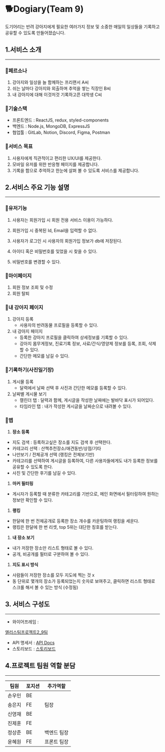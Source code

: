 # 🐕Dogiary(Team 9)

도기어리는 반려 강아지에게 필요한 여러가지 정보 및 소중한 매일의 일상들을 기록하고 공유할 수 있도록 만들어졌습니다.

## 1.서비스 소개

---

### 🐶페르소나

1. 강아지와 일상을 늘 함께하는 프리랜서 A씨
2. 쉬는 날마다 강아지와 외출하며 추억을 쌓는 직장인 B씨
3. 내 강아지에 대해 이것저것 기록하고픈 대학생 C씨

### 🐶기술스택

- 프론트엔드 : ReactJS, redux, styled-components
- 백엔드 : Node.js, MongoDB, ExpressJS
- 협업툴 : GitLab, Notion, Discord, Figma, Postman

### 🐶서비스 목표

1. 사용자에게 직관적이고 편리한 UX/UI를 제공한다.
2. 모바일 유저를 위한 반응형 페이지를 제공합니다.
3. 기록을 함으로 추억하고 한눈에 살펴 볼 수 있도록 서비스를 제공합니다.

## 2.서비스 주요 기능 설명

---

### 🐶**유저기능**

1. 사용자는 회원가입 시 회원 전용 서비스 이용이 가능하다.

2. 회원가입 시 중복된 Id, Email을 입력할 수 없다.

3. 사용자가 로그인 시 사용자의 회원가입 정보가 db에 저장된다.

4. 아이디 혹은 비밀번호를 잊었을 시 찾을 수 있다.

5. 비밀번호를 변경할 수 있다.

### 🐶**마이페이지**

1. 회원 정보 조회 및 수정
2. 회원 탈퇴 

### 🐶**내 강아지 페이지**

1. 강아지 등록
    - 사용자의 반려동물 프로필을 등록할 수 있다.
2. 내 강아지 페이지
    - 등록한 강아지 프로필을 클릭하여 상세정보를 기록할 수 있다.
    - 강아지 몸무게정보, 진료기록 정보, 사료/간식/영양제 정보를 등록, 조회, 삭제할 수 있다.
    - 간단한 메모를 남길 수 있다.

### 🐶**기록하기(사진일기장)**

1. 게시물 등록
    - 달력에서 날짜 선택 후 사진과 간단한 메모를 등록할 수 있다.
2. 날짜별 게시물 보기 
    - 캘린더 탭 : 달력과 함께, 게시글을 작성한 날짜에는 발바닥 표시가 되어있다.
    - 타임라인 탭 : 내가 작성한 게시글을 날짜순으로 내려볼 수 있다.

### 🐶**맵**

1. **장소 등록**
- 지도 검색 : 등록하고싶은 장소를 지도 검색 후 선택한다.
- 카테고리 선택 : 산책추천장소/애견동반/상점/기타
- 나만보기 / 전체공개 선택 (랭킹은 전체보기만)
- 카테고리를 선택하여 게시글을 등록하여, 다른 사용자들에게도 내가 등록한 정보를 공유할 수 있도록 한다.
- 사진 및 간단한 후기를 남길 수 있다.

1. **마커 필터링**
- 게시자가 등록할 때 분류한 카테고리를 기반으로, 메인 화면에서 필터링하여 원하는 정보만 확인할 수 있다.

1. **랭킹**
- 한달에 한 번 전체공개로 등록한 장소 개수를 카운팅하여 랭킹을 세운다.
- 랭킹은 한달에 한 번 리셋, top 5위는 대단한 칭호를 받는다.

1. **내 장소 보기**
- 내가 저장한 장소만 리스트 형태로 볼 수 있다.
- 공개, 비공개를 필터로 구분하여 볼 수 있다.

1. **지도 표시 방식**
- 사람들이 저장한 장소를 모두 지도에 찍는 것  x
- 동 단위로 몇개의 장소가 등록되었는지 숫자로 보여주고, 클릭하면 리스트 형태로 스크롤 해서 볼 수 있는 방식 (수정됨)

## 3. 서비스 구성도

---

- 와이어프레임 :

[엘리스팀프로젝트2_9팀](https://www.figma.com/file/Nj49rFgzooY5TD209loVdt/엘리스팀프로젝트2_9팀?type=design&node-id=23:3&mode=design&t=ZaMYNUDqdf9WDYze-1)

- API 명세서 : [API Docs](https://www.notion.so/API-Docs-4114de1f27a64a3e8f9aa57b503cffec?pvs=21)
- 스토리보드 : [스토리보드](https://www.figma.com/file/GIGSIUCcXM7fEHuvKbA5Bj/dogiary%EC%8A%A4%ED%86%A0%EB%A6%AC%EB%B3%B4%EB%93%9C?type=whiteboard&node-id=0%3A1&t=EE28PtvuA6qOhb5O-1)


## 4.프로젝트 팀원 역할 분담

---

| 팀원 | 포지션 | 추가역할 |
| --- | --- | --- |
| 손우민 | BE |  |
| 송은지 | FE | 팀장 |
| 신영재 | BE |  |
| 진제훈 | FE |  |
| 정상준 | BE | 백엔드 팀장 |
| 윤혜원 | FE | 프론트 팀장 |





